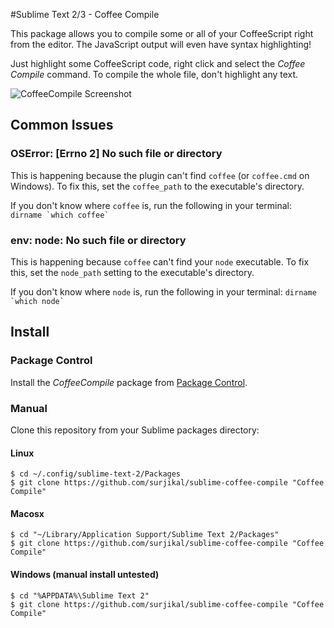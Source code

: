 #Sublime Text 2/3 - Coffee Compile

This package allows you to compile some or all of your CoffeeScript right from the editor.
The JavaScript output will even have syntax highlighting!

Just highlight some CoffeeScript code, right click and select the _Coffee Compile_ command.
To compile the whole file, don't highlight any text.


![CoffeeCompile Screenshot](http://i.imgur.com/2J49Q.png)


## Common Issues

### OSError: [Errno 2] No such file or directory

This is happening because the plugin can't find `coffee` (or `coffee.cmd` on Windows). To fix this,
set the `coffee_path` to the executable's directory.

If you don't know where `coffee` is, run the following in your terminal: ``dirname `which coffee` ``

### env: node: No such file or directory

This is happening because `coffee` can't find your `node` executable. To fix this, set the `node_path` setting
to the executable's directory.

If you don't know where `node` is, run the following in your terminal: ``dirname `which node` ``


## Install

### Package Control
Install the _CoffeeCompile_ package from [Package Control](http://wbond.net/sublime_packages/package_control).


### Manual

Clone this repository from your Sublime packages directory:

#### Linux
```
$ cd ~/.config/sublime-text-2/Packages
$ git clone https://github.com/surjikal/sublime-coffee-compile "Coffee Compile"
```

#### Macosx
```
$ cd "~/Library/Application Support/Sublime Text 2/Packages"
$ git clone https://github.com/surjikal/sublime-coffee-compile "Coffee Compile"
```

#### Windows (manual install untested)
```
$ cd "%APPDATA%\Sublime Text 2"
$ git clone https://github.com/surjikal/sublime-coffee-compile "Coffee Compile"
```
